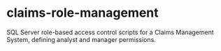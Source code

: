 # claims-role-management
SQL Server role-based access control scripts for a Claims Management System, defining analyst and manager permissions.
